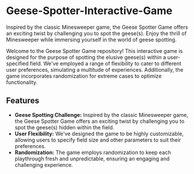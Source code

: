 # Geese-Spotter-Interactive-Game
Inspired by the classic Minesweeper game, the Geese Spotter Game offers an exciting twist by challenging you to spot the geese(s). Enjoy the thrill of Minesweeper while immersing yourself in the world of geese spotting.

Welcome to the Geese Spotter Game repository! This interactive game is designed for the purpose of spotting the elusive geese(s) within a user-specified field. We've employed a range of flexibility to cater to different user preferences, simulating a multitude of experiences. Additionally, the game incorporates randomization for extreme cases to optimize functionality.
<h2>Features</h2> 

- **Geese Spotting Challenge:** Inspired by the classic Minesweeper game, the Geese Spotter Game offers an exciting twist by challenging you to spot the geese(s) hidden within the field.
- **User Flexibility:** We've designed the game to be highly customizable, allowing users to specify field size and other parameters to suit their preferences.
- **Randomization:** The game employs randomization to keep each playthrough fresh and unpredictable, ensuring an engaging and challenging experience.

